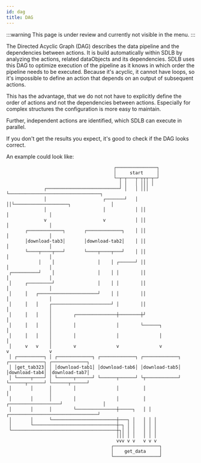 ```yaml
---
id: dag
title: DAG
---
```


:::warning
This page is under review and currently not visible in the menu.
:::

The Directed Acyclic Graph (DAG) describes the data pipeline and the dependencies between actions. 
It is build automatically within SDLB by analyzing the actions, related dataObjects and its dependencies. 
SDLB uses this DAG to optimize execution of the pipeline as it knows in which order the pipeline needs to be executed.
Because it's acyclic, it cannot have loops, so it's impossible to define an action that depends on an output of subsequent actions.

This has the advantage, that we do not not have to explicitly define the order of actions and not the dependencies between actions. 
Especially for complex structures the configuration is more easy to maintain. 

Further, independent actions are identified, which SDLB can execute in parallel. 

If you don't get the results you expect, it's good to check if the DAG looks correct.

An example could look like:

```
                                        ┌───────────────┐
                                        │     start     │
                                        └─┬─┬───┬─┬┬┬─┬─┘
                                          │ │   │ │││ │
              ┌───────────────────────────┘ │   │ │││ └──────────────────────────────────┐
              │                     ┌───────┘   │ ││└────────────────────┐               │
              │                     │           │ ││                     │               │
              v                     v           │ ││                     │               │
       ┌─────────────┐       ┌─────────────┐    │ ││                     │               │
       │download-tab3│       │download-tab2│    │ ││                     │               │
       └────┬────┬───┘       └────┬────┬───┘    │ ││                     │               │
            │    │                │    │ ┌──────┘ ││                     │               │
 ┌──────────┘    │                │    │ │        ││                     │               │
 │     ┌─────────┘                │    │ │        ││                     │               │
 │     │   ┌──────────────────────┘    │ │        ││                     │               │
 │     │   │    ┌──────────────────────┘ │        ││                     │               │
 │     │   │    │        ┌───────────────┼────────┼┘                     │               │
 │     │   │    │        │               │        └──────┐               │               │
 │     │   │    │        │               │               │               │               │
 │     v   v    │        v               v               v               v               v
 │ ┌──────────┐ │ ┌─────────────┐ ┌─────────────┐ ┌─────────────┐ ┌─────────────┐ ┌─────────────┐
 │ │get_tab323│ │ │download-tab1│ │download-tab6│ │download-tab5│ │download-tab4│ │download-tab7│
 │ └─────┬────┘ │ └──────┬──────┘ └──────┬──────┘ └┬────────────┘ └──────┬──────┘ └──────┬──────┘
 │       │      │        │               │         │                     │               │
 │       │      │        │               │         │ ┌───────────────────┘               │
 │       │      │        └───────────────┼─────┐   │ │ ┌─────────────────────────────────┘
 │       │      └────────────────────────┼───┐ │   │ │ │
 │       └───────────────────────────────┼─┐ │ │   │ │ │
 └───────────────────────────────────────┼┐│ │ │   │ │ │
                                         │││ │ │   │ │ │
                                         vvv v v   v v v
                                       ┌─────────────────┐
                                       │    get_data     │
                                       └─────────────────┘
```

